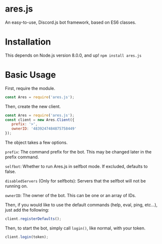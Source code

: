 # ares.js
An easy-to-use, Discord.js bot framework, based on ES6 classes.

# Installation
This depends on Node.js version 8.0.0, and up!
```npm install ares.js```

# Basic Usage
First, require the module.
```js
const Ares = require('ares.js');
```
Then, create the new client.
```js
const Ares = require('ares.js');
const client = new Ares.Client({
   prefix: '>',
   ownerID: '4839247484875758449'
});
```
The object takes a few options.

`prefix`: The command prefix for the bot. This may be changed later in the prefix command.

`selfbot`: Whether to run Ares.js in selfbot mode. If excluded, defaults to false.

`disabledServers` (Only for selfbots): Servers that the selfbot will not be running on.

`ownerID`: The owner of the bot. This can be one or an array of IDs.

Then, if you would like to use the default commands (help, eval, ping, etc...), just add the following:
```js
client.registerDefaults();
```

Then, to start the bot, simply call `login()`, like normal, with your token.
```js
client.login(token);
```


